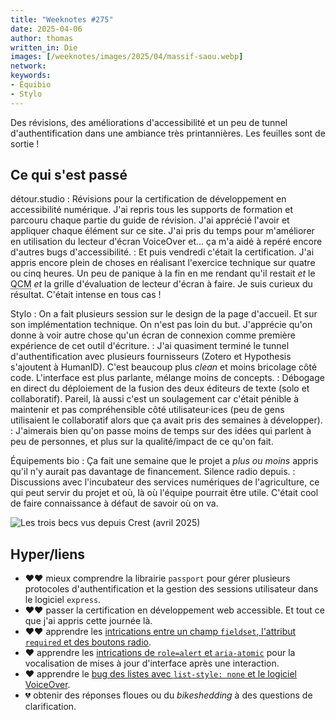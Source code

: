 ```yaml
---
title: "Weeknotes #275"
date: 2025-04-06
author: thomas
written_in: Die
images: [/weeknotes/images/2025/04/massif-saou.webp]
network:
keywords:
- Équibio
- Stylo
---
```


Des révisions, des améliorations d'accessibilité et un peu de tunnel d'authentification dans une ambiance très printannières. Les feuilles sont de sortie !

<!--more-->

## Ce qui s'est passé

détour.studio
: Révisions pour la certification de développement en accessibilité numérique. J'ai repris tous les supports de formation et parcouru chaque partie du guide de révision. J'ai apprécié l'avoir et appliquer chaque élément sur ce site. J'ai pris du temps pour m'améliorer en utilisation du lecteur d'écran VoiceOver et… ça m'a aidé à repéré encore d'autres bugs d'accessibilité.
: Et puis vendredi c'était la certification. J'ai appris encore plein de choses en réalisant l'exercice technique sur quatre ou cinq heures. Un peu de panique à la fin en me rendant qu'il restait _et_ le <abbr title="Questionnaire à choix multiples">QCM</abbr> _et_ la grille d'évaluation de lecteur d'écran à faire. Je suis curieux du résultat. C'était intense en tous cas !

Stylo
: On a fait plusieurs session sur le design de la page d'accueil. Et sur son implémentation technique. On n'est pas loin du but. J'apprécie qu'on donne à voir autre chose qu'un écran de connexion comme première expérience de cet outil d'écriture.
: J'ai quasiment terminé le tunnel d'authentification avec plusieurs fournisseurs (Zotero et Hypothesis s'ajoutent à HumanID). C'est beaucoup plus <i lang=en>clean</i> et moins bricolage côté code. L'interface est plus parlante, mélange moins de concepts.
: Débogage en direct du déploiement de la fusion des deux éditeurs de texte (solo et collaboratif). Pareil, là aussi c'est un soulagement car c'était pénible à maintenir et pas compréhensible côté utilisateur·ices (peu de gens utilisaient le collaboratif alors que ça avait pris des semaines à développer).
: J'aimerais bien qu'on passe moins de temps sur des idées qui parlent à peu de personnes, et plus sur la qualité/impact de ce qu'on fait.

Équipements bio
: Ça fait une semaine que le projet a _plus ou moins_ appris qu'il n'y aurait pas davantage de financement. Silence radio depuis.
: Discussions avec l'incubateur des services numériques de l'agriculture, ce qui peut servir du projet et où, là où l'équipe pourrait être utile. C'était cool de faire connaissance à défaut de savoir où on va.

![](/weeknotes/images/2025/04/massif-saou.webp "Les trois becs vus depuis Crest (avril 2025)")


## Hyper/liens

- <span aria-label="J'ai beaucoup aimé">❤️❤️</span> mieux comprendre la librairie `passport` pour gérer plusieurs protocoles d'authentification et la gestion des sessions utilisateur dans le logiciel `express`.
- <span aria-label="J'ai beaucoup aimé">❤️❤️</span> passer la certification en développement web accessible. Et tout ce que j'ai appris cette journée là.
- <span aria-label="J'ai beaucoup aimé">❤️❤️</span> apprendre les [intrications entre un champ `fieldset`, l'attribut `required` et des boutons radio](https://adrianroselli.com/2022/02/support-for-marking-radio-buttons-required-invalid.html).
- <span aria-label="J'ai aimé">❤️</span> apprendre les [intrications de `role=alert` et `aria-atomic`](https://www.a11y-collective.com/blog/aria-alert/) pour la vocalisation de mises à jour d'interface après une interaction.
- <span aria-label="J'ai aimé">❤️</span> apprendre le [bug des listes avec `list-style: none` et le logiciel VoiceOver](https://gerardkcohen.me/writing/2017/voiceover-list-style-type.html).
- <span aria-label="J'ai eu de la peine avec">💔</span> obtenir des réponses floues ou du <i lang=en>bikeshedding</i> à des questions de clarification.
